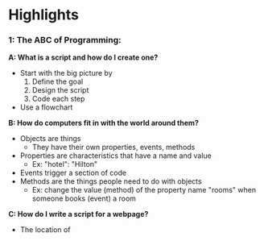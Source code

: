 # Highlights

### 1: The ABC of Programming:

**A: What is a script and how do I create one?**
+ Start with the big picture by
  1. Define the goal
  2. Design the script
  3. Code each step
+ Use a flowchart

**B: How do computers fit in with the world around them?**
+ Objects are things
  + They have their own properties, events, methods
+ Properties are characteristics that have a name and value
  + Ex: "hotel": "Hilton"
+ Events trigger a section of code
+ Methods are the things people need to do with objects
  + Ex: change the value (method) of the property name "rooms" when someone books (event) a room

**C: How do I write a script for a webpage?**
+ The location of <script> in the HTML affects where the JS is written into the page
  + Can affect loading time of pages
  + Better place to put <script> would be right before the closing body tag
+ Member operator is the dot between an object and a method.
  
### 2: Basic JavaScript Instructions

**Statements**
+ End with a semi-colon
  + Variables, calling a functions
  
**Shorthands for variables**
+ Examples:
  + `var price = 4;
  var quantity = 14;`
  
  + `var price, quantity;
  price = 4;
  quantity = 14;`
  
  + `var price = 4, quantity = 14`
+ Variables should be named with camelCase (or, less common, underscores)

**Creating arrays**
+ Use array literals instead of constructor arrays
  + `colors = ['black', 'white'];` not `colors = new Array('white','black);`

### 3: Functions, Methods, and Objects

**Functions**
+ *Parameters* act like variable names inside a function, they are part of the function declaration
  + Used to provide a function with specific info it needs to perform the task
+ *Arguments* are like parameters, but they're the information you pass to the function upon calling it
  + Example:
  
  `function getArea(width, height)` width, height are parameters
  
  `getArea(3, 5)` 3, 5 are the arguments that are the width, height
  + Can also specify arguments through variable names
+ Functions can return 2+ values using arrays (ex p. 95)

+ Named vs. Anonymous functions
  + Function declarations are named functions
    + Can be called before the function is declared in the script
  + Function expressions are anonymous functions
    + Where you expect to see an expression, but there's a function
    + Ex: `var area = function(width, height) {};`
    + Anon functions are not processed until the interpreter goes through that statement
    + They can be altered based on code that runs before it

+ Immediately invoked function expressions (IIFE, pronounced iffy)
  + Called once
  
  `var area = ( function() {
    ...
  }());`
  + The *final parantheses* after the curly brace tell the interpreter: call this function immediately
  + The *grouping operators* before and after the function ensure the interpreter treats it as an expression
  + Use when the function code only needs to run once. Examples:
    + As an argument when a function is called
    + Assign value of property to object
    + Prevent conflicts between scripts that use same variable names
  + Variables declared in IIFE's are protected from other variables that have the same name (because of scope)

**Scope**
+ Local vs global variables
  + Local are created when the function runs, removed when function finishes task
    + Function runs twice? Variable can have different value each time
    + *Use whenever possible*
  + Global are stored in memory for as long as the web page is loaded
    + Can make script run slower

**Objects**
+ Variables are called properties
+ Functions are called methods
+ The name of the properties and methods is a *key* that corresponds to it's *value*

+ Creating objects
  + Object literal is easiest, most common
  
  `var hotel = {
    name: 'Hilton',
    rooms: 40
  };`
  + Constructor notation, create a new object and use dot notation to add properties/methods
 
 `var hotel = new Object();
  hotel.name = 'Quay';`
    + Create lots of objects: Can use a function as a template for creating objects
    
    `//The name of a constructor function starts with a capital letter
    function Hotel(name, rooms) {
      this.name = name;
      this.rooms - rooms;
      //"this" keyword is a reference to the object that the function is created inside
    }`

+ Dot notation to access properties or methods of objects

  `var hotelName = object.property/method name;`
  
  `var hotelName = hotel.name;`
  + Updating property values
  
  `hotel.name = 'Park';`
+ Square brackets

  `var hotelName = hotel['name'];`
  + Used if property/method name uses special characters, name of property is a number, variable is used in place of property name
  + Update property of object
  
  `hotel['name'] = 'Park';`
  
**Numbers**
+ Integer: whole number
+ Real number: whole number, can contain fractional part
+ Floating point number: uses decimals to represent fractions
+ Scientific notation: really big or small numbers

+ Number object
  + toFixed() and toPrecision() return a string
  
**Date object**
+ Syntax/oder:
  + Year: 4 digits
  + Month: 0-11 (Jan is 0)
  + Day: 1-31
  + Hour: 0-23
  + Mintes: 0-59
  + Seconds: 0-59
  + Milliseconds: 0-999
